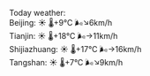 Today weather:  
Beijing: ☀️   🌡️+9°C 🌬️↘6km/h  
Tianjin: ☀️   🌡️+18°C 🌬️→11km/h  
Shijiazhuang: ☀️   🌡️+17°C 🌬️→16km/h  
Tangshan: ☀️   🌡️+7°C 🌬️↘9km/h  
